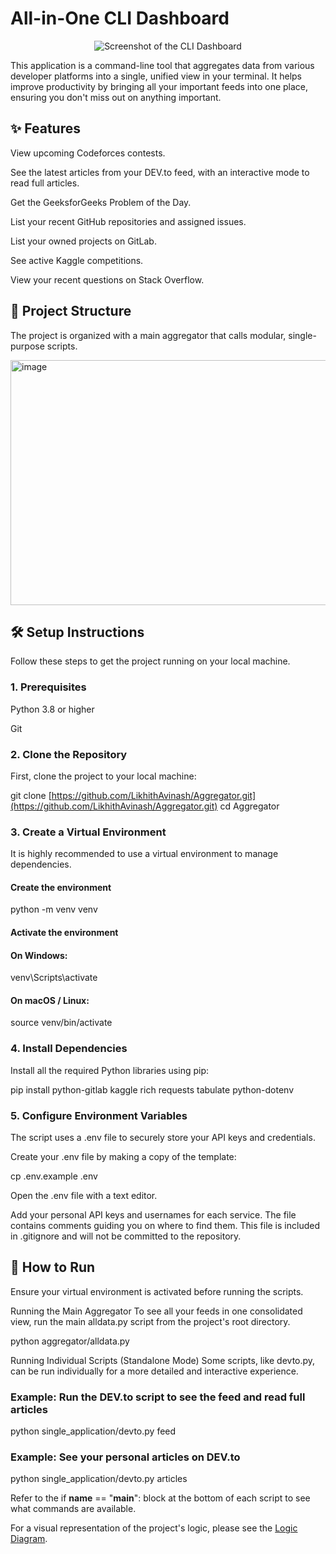 # All-in-One CLI Dashboard
<p align="center">
<img alt="Screenshot of the CLI Dashboard" src="https://github.com/user-attachments/assets/bb843f7b-dd98-41f3-a4a8-586c2abc5312" />
</p>

This application is a command-line tool that aggregates data from various developer platforms into a single, unified view in your terminal. It helps improve productivity by bringing all your important feeds into one place, ensuring you don't miss out on anything important.

## ✨ Features
View upcoming Codeforces contests.

See the latest articles from your DEV.to feed, with an interactive mode to read full articles.

Get the GeeksforGeeks Problem of the Day.

List your recent GitHub repositories and assigned issues.

List your owned projects on GitLab.

See active Kaggle competitions.

View your recent questions on Stack Overflow.

## 📂 Project Structure
The project is organized with a main aggregator that calls modular, single-purpose scripts.

<img width="827" height="392" alt="image" src="https://github.com/user-attachments/assets/31e6c53e-a6cb-474d-83c0-54c77f0dffe9" />


## 🛠️ Setup Instructions
Follow these steps to get the project running on your local machine.

### 1. Prerequisites
Python 3.8 or higher

Git

### 2. Clone the Repository
First, clone the project to your local machine:

git clone [https://github.com/LikhithAvinash/Aggregator.git](https://github.com/LikhithAvinash/Aggregator.git)
cd Aggregator

### 3. Create a Virtual Environment
It is highly recommended to use a virtual environment to manage dependencies.

#### Create the environment
python -m venv venv

#### Activate the environment
#### On Windows:
venv\Scripts\activate
#### On macOS / Linux:
source venv/bin/activate

### 4. Install Dependencies
Install all the required Python libraries using pip:

pip install python-gitlab kaggle rich requests tabulate python-dotenv

### 5. Configure Environment Variables
The script uses a .env file to securely store your API keys and credentials.

Create your .env file by making a copy of the template:

cp .env.example .env

Open the .env file with a text editor.

Add your personal API keys and usernames for each service. The file contains comments guiding you on where to find them. This file is included in .gitignore and will not be committed to the repository.

## 🚀 How to Run
Ensure your virtual environment is activated before running the scripts.

Running the Main Aggregator
To see all your feeds in one consolidated view, run the main alldata.py script from the project's root directory.

python aggregator/alldata.py

Running Individual Scripts (Standalone Mode)
Some scripts, like devto.py, can be run individually for a more detailed and interactive experience.

### Example: Run the DEV.to script to see the feed and read full articles
python single_application/devto.py feed

### Example: See your personal articles on DEV.to
python single_application/devto.py articles

Refer to the if __name__ == "__main__": block at the bottom of each script to see what commands are available.

For a visual representation of the project's logic, please see the [Logic Diagram](single_application/logic.svg).
